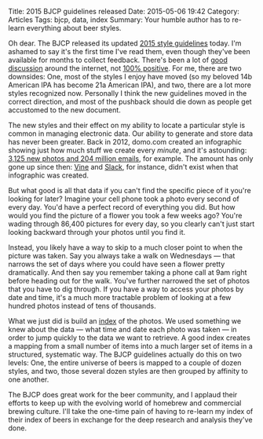 Title: 2015 BJCP guidelines released
Date: 2015-05-06 19:42
Category: Articles
Tags: bjcp, data, index
Summary: Your humble author has to re-learn everything about beer styles.

Oh dear. The BJCP released its updated [2015 style guidelines](http://bjcp.org/docs/2015_Guidelines_Beer.pdf) today. I'm ashamed to say it's the first time I've read them, even though they've been available for months to collect feedback. There's been a lot of [good discussion](https://www.homebrewersassociation.org/forum/index.php?topic=23082.0) around the internet, not [100% positive](http://www.beeradvocate.com/community/threads/2015-bjcp-style-guidelines-released.288738/). For me, there are two downsides: One, most of the styles I enjoy have moved (so my beloved 14b American IPA has become 21a American IPA), and two, there are a lot more styles recognized now. Personally I think the new guidelines moved in the correct direction, and most of the pushback should die down as people get accustomed to the new document.

The new styles and their effect on my ability to locate a particular style is common in managing electronic data. Our ability to generate and store data has never been greater. Back in 2012, domo.com created an infographic showing just how much stuff we create every *minute*, and it's astounding: [3,125 new photos and 204 million emails](https://www.domo.com/blog/2012/06/how-much-data-is-created-every-minute/), for example. The amount has only gone up since then: [Vine](http://vine.co) and [Slack](http://slack.com), for instance, didn't exist when that infographic was created.

But what good is all that data if you can't find the specific piece of it you're looking for later? Imagine your cell phone took a photo every second of every day. You'd have a perfect record of everything you did. But how would you find the picture of a flower you took a few weeks ago? You're wading through 86,400 pictures for every day, so you clearly can't just start looking backward through your photos until you find it.

Instead, you likely have a way to skip to a much closer point to when the picture was taken. Say you always take a walk on Wednesdays &mdash; that narrows the set of days where you could have seen a flower pretty dramatically. And then say you remember taking a phone call at 9am right before heading out for the walk. You've further narrowed the set of photos that you have to dig through. If you have a way to access your photos by date and time, it's a much more tractable problem of looking at a few hundred photos instead of tens of thousands.

What we just did is build an [index](http://en.wikipedia.org/wiki/Database_index) of the photos. We used something we knew about the data &mdash; what time and date each photo was taken &mdash; in order to jump quickly to the data we want to retrieve. A good index creates a mapping from a small number of items into a much larger set of items in a structured, systematic way. The BJCP guidelines actually do this on two levels: One, the entire universe of beers is mapped to a couple of dozen styles, and two, those several dozen styles are then grouped by affinity to one another.

The BJCP does great work for the beer community, and I applaud their efforts to keep up with the evolving world of homebrew and commercial brewing culture. I'll take the one-time pain of having to re-learn my index of their index of beers in exchange for the deep research and analysis they've done.